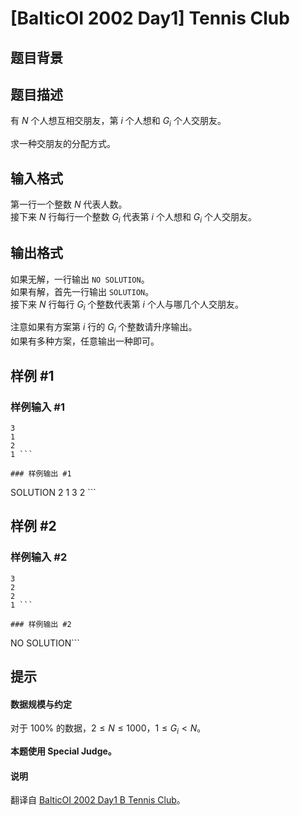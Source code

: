 # [BalticOI 2002 Day1] Tennis Club

## 题目背景



## 题目描述

有 $N$ 个人想互相交朋友，第 $i$ 个人想和 $G_i$ 个人交朋友。

求一种交朋友的分配方式。

## 输入格式

第一行一个整数 $N$ 代表人数。       
接下来 $N$ 行每行一个整数 $G_i$ 代表第 $i$ 个人想和 $G_i$ 个人交朋友。

## 输出格式

如果无解，一行输出 `NO SOLUTION`。     
如果有解，首先一行输出 `SOLUTION`。      
接下来 $N$ 行每行 $G_i$ 个整数代表第 $i$ 个人与哪几个人交朋友。

注意如果有方案第 $i$ 行的 $G_i$ 个整数请升序输出。      
如果有多种方案，任意输出一种即可。

## 样例 #1

### 样例输入 #1
```
3
1
2
1 ```

### 样例输出 #1

```
SOLUTION
2
1 3
2 ```

## 样例 #2

### 样例输入 #2
```
3
2
2
1 ```

### 样例输出 #2

```
NO SOLUTION```

## 提示

#### 数据规模与约定

对于 $100\%$ 的数据，$2 \le N \le 1000$，$1 \le G_i < N$。

**本题使用 Special
Judge。**

#### 说明

翻译自 [BalticOI 2002 Day1 B Tennis Club](https://boi.cses.fi/files/boi2002_day1.pdf)。

